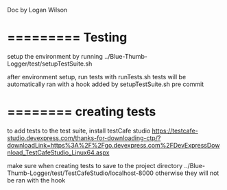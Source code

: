 Doc by Logan Wilson

=========
 Testing
=========

setup the environment by running ../Blue-Thumb-Logger/test/setupTestSuite.sh

after environment setup, run tests with runTests.sh
tests will be automatically ran with a hook added by setupTestSuite.sh pre commit



========
creating tests
========

to add tests to the test suite, install testCafe studio
https://testcafe-studio.devexpress.com/thanks-for-downloading-ctp/?downloadLink=https%3A%2F%2Fgo.devexpress.com%2FDevExpressDownload_TestCafeStudio_Linux64.aspx

make sure when creating tests to save to the project directory ../Blue-Thumb-Logger/test/TestCafeStudio/localhost-8000 otherwise they will not be ran with the hook


